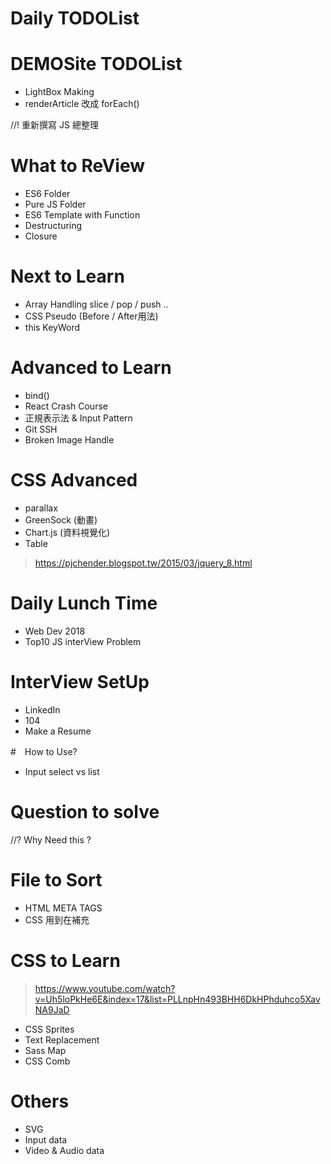 # Daily TODOList

# DEMOSite TODOList
- LightBox Making
- renderArticle 改成 forEach()

//!  重新撰寫 JS 總整理

# What to ReView
- ES6 Folder
- Pure JS Folder
- ES6 Template with Function
- Destructuring
- Closure

# Next to Learn
- Array Handling slice / pop / push ..
- CSS Pseudo  (Before / After用法)
- this KeyWord

# Advanced to Learn
- bind()
- React Crash Course
- 正規表示法 & Input Pattern
- Git SSH 
- Broken Image Handle

# CSS Advanced
- parallax
- GreenSock (動畫)
- Chart.js (資料視覺化)
- Table
> https://pjchender.blogspot.tw/2015/03/jquery_8.html


# Daily Lunch Time
- Web Dev 2018
- Top10 JS interView Problem


# InterView SetUp
- LinkedIn
- 104
- Make a Resume

#　How to Use?
- Input select vs list

# Question to solve
//? Why Need this ?<!DOCTYPE html>

# File to Sort
- HTML META TAGS
- CSS 用到在補充

# CSS to Learn
> https://www.youtube.com/watch?v=Uh5loPkHe6E&index=17&list=PLLnpHn493BHH6DkHPhduhco5XavNA9JaD
* CSS Sprites
* Text Replacement
* Sass Map
* CSS Comb

# Others
- SVG
- Input data 
- Video & Audio data
